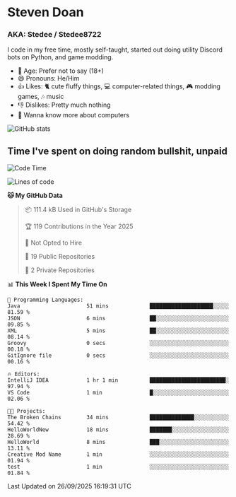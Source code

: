 # Steven Doan
### AKA: Stedee / Stedee8722
I code in my free time, mostly self-taught, started out doing utility Discord bots on Python, and game modding.

- 🤔 Age: Prefer not to say (18+)
- 😄 Pronouns: He/Him
- 👍 Likes: 🐈 cute fluffy things, 💻 computer-related things, 🎮 modding games, 🎶 music
- 👎 Dislikes: Pretty much nothing
- 🥹 Wanna know more about computers

![GitHub stats](https://github-readme-stats-iota-mocha-40.vercel.app/api?username=Stedee8722&show=prs_merged,prs_merged_percentage&show_icons=true&theme=transparent)

## Time I've spent on doing random bullshit, unpaid
<!--START_SECTION:Time I've spent on doing random bullshit, unpaid-->
![Code Time](http://img.shields.io/badge/Code%20Time-328%20hrs%207%20mins-blue)

![Lines of code](https://img.shields.io/badge/From%20Hello%20World%20I%27ve%20Written-87.2%20thousand%20lines%20of%20code-blue)

**🐱 My GitHub Data** 

> 📦 111.4 kB Used in GitHub's Storage 
 > 
> 🏆 119 Contributions in the Year 2025
 > 
> 🚫 Not Opted to Hire
 > 
> 📜 19 Public Repositories 
 > 
> 🔑 2 Private Repositories 
 > 
📊 **This Week I Spent My Time On** 

```text
💬 Programming Languages: 
Java                     51 mins             ████████████████████░░░░░   81.59 % 
JSON                     6 mins              ██░░░░░░░░░░░░░░░░░░░░░░░   09.85 % 
XML                      5 mins              ██░░░░░░░░░░░░░░░░░░░░░░░   08.14 % 
Groovy                   0 secs              ░░░░░░░░░░░░░░░░░░░░░░░░░   00.18 % 
GitIgnore file           0 secs              ░░░░░░░░░░░░░░░░░░░░░░░░░   00.16 % 

🔥 Editors: 
IntelliJ IDEA            1 hr 1 min          ████████████████████████░   97.94 % 
VS Code                  1 min               █░░░░░░░░░░░░░░░░░░░░░░░░   02.06 % 

🐱‍💻 Projects: 
The Broken Chains        34 mins             ██████████████░░░░░░░░░░░   54.42 % 
HelloWorldNew            18 mins             ███████░░░░░░░░░░░░░░░░░░   28.69 % 
HelloWorld               8 mins              ███░░░░░░░░░░░░░░░░░░░░░░   13.11 % 
Creative Mod Name        1 min               ░░░░░░░░░░░░░░░░░░░░░░░░░   01.94 % 
test                     1 min               ░░░░░░░░░░░░░░░░░░░░░░░░░   01.84 % 
```


 Last Updated on 26/09/2025 16:19:31 UTC
<!--END_SECTION:Time I've spent on doing random bullshit, unpaid-->
